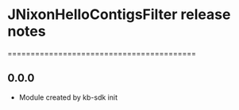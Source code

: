 # JNixonHelloContigsFilter release notes
=========================================

0.0.0
-----
* Module created by kb-sdk init
